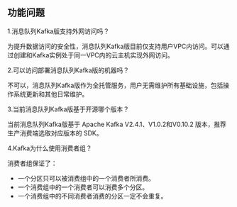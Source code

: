 ## 功能问题

1.消息队列Kafka版支持外网访问吗？</br>

为提升数据访问的安全性，消息队列Kafka版目前仅支持用户VPC内访问。可以通过创建和Kafka实例处于同一VPC内的云主机实现外网访问。</br>

2.可以访问部署消息队列Kafka版的机器吗？</br>

不可以，消息队列Kafka版作为全托管服务，用户无需维护所有基础设施，包括操作系统更新和其他日常维护。</br>

3.当前消息队列Kafka版基于开源哪个版本？</br>

当前消息队列Kafka版基于 Apache Kafka V2.4.1、V1.0.2和V0.10.2 版本，推荐生产消费端选取对应版本的 SDK。</br>

4.Kafka为什么使用消费者组？</br>

消费者组保证了：</br>
-	一个分区只可以被消费组中的一个消费者所消费。</br>
-	一个消费组中的一个消费者可以消费多个分区。</br>
-	一个消费组中的不同消费者消费的分区一定不会重复。</br>
